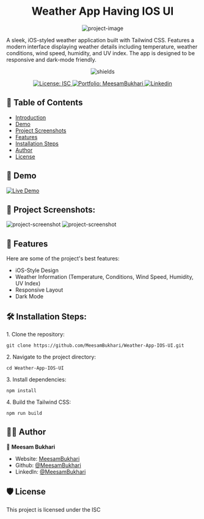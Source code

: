 <h1 align="center" id="title">Weather App Having IOS UI</h1>

<p align="center"><img src="https://socialify.git.ci/MeesamBukhari/Weather-App-IOS-UI/image?name=1&owner=1&theme=Dark" alt="project-image"></p>

<p id="description">A sleek, iOS-styled weather application built with Tailwind CSS. Features a modern interface displaying weather details including temperature, weather conditions, wind speed, humidity, and UV index. The app is designed to be responsive and dark-mode friendly.</p>

<p align="center"><img src="https://img.shields.io/badge/Meesam_Bukhari-GitHub-red?style=for-the-badge&amp;labelColor=dark%20blue&amp;color=gold&amp;link=https%3A%2F%2Fgithub.com%2FMeesamBukhari" alt="shields"></p>

<p align="center">
  <a href="https://github.com/MeesamBukhari/Wallet-Page-For-Crypto-Exchange-App/blob/master/LICENSE.txt">
    <img alt="License: ISC" src="https://img.shields.io/badge/License-ISC-red.svg" target="_blank" />
  </a>
  <a href="https://meesambukhari.vercel.app/">
    <img alt="Portfolio: MeesamBukhari" src="https://img.shields.io/badge/My_Portfolio-purple" target="_blank"/>
  </a>
  <a href="https://www.linkedin.com/in/meesambukhari/">
    <img alt="Linkedin" src="https://img.shields.io/badge/Linkedin-0A66C2" target="_blank" />
  </a>
</p>

## 📄 Table of Contents

- [Introduction](#title)
- [Demo](#demo)
- [Project Screenshots](#project-screenshots)
- [Features](#features)
- [Installation Steps](#installation-steps)
- [Author](#author)
- [License](#license)

<h2 id="demo">🚀 Demo</h2>

<!-- [Live Demo](https://crypto-wallet-mb.vercel.app/)* -->

<a href="https://ios-weather-app-mb.vercel.app/" target="_blank">
    <img alt="Live Demo" src="https://img.shields.io/badge/Live_Demo-blue" target="_blank"/>
</a>

<h2 id="project-screenshots">📸 Project Screenshots:</h2>

<img src="https://i.imghippo.com/files/keGji1721741191.png" alt="project-screenshot">

<img src="https://i.imghippo.com/files/lkF2q1721741199.png" alt="project-screenshot">

<h2 id="features">🧐 Features</h2>

Here are some of the project's best features:

- iOS-Style Design
- Weather Information (Temperature, Conditions, Wind Speed, Humidity, UV Index)
- Responsive Layout
- Dark Mode

<h2 id="installation-steps">🛠️ Installation Steps:</h2>

<p>1. Clone the repository:</p>

```
git clone https://github.com/MeesamBukhari/Weather-App-IOS-UI.git
```

<p>2. Navigate to the project directory:</p>

```
cd Weather-App-IOS-UI
```

<p>3. Install dependencies:</p>

```
npm install
```

<p>4. Build the Tailwind CSS:</p>

```
npm run build
```

<h2 id="author">👨‍💻 Author</h2>

👤 **Meesam Bukhari**

- Website: [MeesamBukhari](https://meesambukhari.vercel.app)
- Github: [@MeesamBukhari](https://github.com/MeesamBukhari)
- LinkedIn: [@MeesamBukhari](https://linkedin.com/in/MeesamBukhari)

<h2 id="license">🛡️ License</h2>

This project is licensed under the ISC
